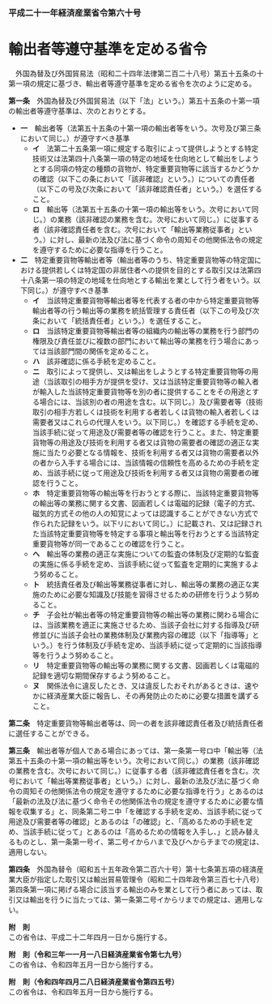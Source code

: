 ### 平成二十一年経済産業省令第六十号  
# 輸出者等遵守基準を定める省令  
　外国為替及び外国貿易法（昭和二十四年法律第二百二十八号）第五十五条の十第一項の規定に基づき、輸出者等遵守基準を定める省令を次のように定める。  
  
**第一条**　外国為替及び外国貿易法（以下「法」という。）第五十五条の十第一項の輸出者等遵守基準は、次のとおりとする。  
* **一**　輸出者等（法第五十五条の十第一項の輸出者等をいう。次号及び第三条において同じ。）が遵守すべき基準  
	* **イ**　法第二十五条第一項に規定する取引によって提供しようとする特定技術又は法第四十八条第一項の特定の地域を仕向地として輸出をしようとする同項の特定の種類の貨物が、特定重要貨物等に該当するかどうかの確認（以下この条において「該非確認」という。）についての責任者（以下この号及び次条において「該非確認責任者」という。）を選任すること。  
	* **ロ**　輸出等（法第五十五条の十第一項の輸出等をいう。次号において同じ。）の業務（該非確認の業務を含む。次号において同じ。）に従事する者（該非確認責任者を含む。次号において「輸出等業務従事者」という。）に対し、最新の法及び法に基づく命令の周知その他関係法令の規定を遵守するために必要な指導を行うこと。  
* **二**　特定重要貨物等輸出者等（輸出者等のうち、特定重要貨物等の特定国における提供若しくは特定国の非居住者への提供を目的とする取引又は法第四十八条第一項の特定の地域を仕向地とする輸出を業として行う者をいう。以下同じ。）が遵守すべき基準  
	* **イ**　当該特定重要貨物等輸出者等を代表する者の中から特定重要貨物等輸出者等の行う輸出等の業務を統括管理する責任者（以下この号及び次条において「統括責任者」という。）を選任すること。  
	* **ロ**　当該特定重要貨物等輸出者等の組織内の輸出等の業務を行う部門の権限及び責任並びに複数の部門において輸出等の業務を行う場合にあっては当該部門間の関係を定めること。  
	* **ハ**　該非確認に係る手続を定めること。  
	* **ニ**　取引によって提供し、又は輸出をしようとする特定重要貨物等の用途（当該取引の相手方が提供を受け、又は当該特定重要貨物等の輸入者が輸入した当該特定重要貨物等を別の者に提供することをその用途とする場合には、当該別の者の用途を含む。以下同じ。）及び需要者等（技術取引の相手方若しくは技術を利用する者若しくは貨物の輸入者若しくは需要者又はこれらの代理人をいう。以下同じ。）を確認する手続を定め、当該手続に従って用途及び需要者等の確認を行うこと。また、特定重要貨物等の用途及び技術を利用する者又は貨物の需要者の確認の適正な実施に当たり必要となる情報を、技術を利用する者又は貨物の需要者以外の者から入手する場合には、当該情報の信頼性を高めるための手続を定め、当該手続に従って用途及び技術を利用する者又は貨物の需要者の確認を行うこと。  
	* **ホ**　特定重要貨物等の輸出等を行おうとする際に、当該特定重要貨物等の輸出等の業務に関する文書、図画若しくは電磁的記録（電子的方式、磁気的方式その他の人の知覚によっては認識することができない方式で作られた記録をいう。以下リにおいて同じ。）に記載され、又は記録された当該特定重要貨物等を特定する事項と輸出等を行おうとする当該特定重要貨物等が同一であることの確認を行うこと。  
	* **ヘ**　輸出等の業務の適正な実施についての監査の体制及び定期的な監査の実施に係る手続を定め、当該手続に従って監査を定期的に実施するよう努めること。  
	* **ト**　統括責任者及び輸出等業務従事者に対し、輸出等の業務の適正な実施のために必要な知識及び技能を習得させるための研修を行うよう努めること。  
	* **チ**　子会社が輸出者等の特定重要貨物等の輸出等の業務に関わる場合には、当該業務を適正に実施させるため、当該子会社に対する指導及び研修並びに当該子会社の業務体制及び業務内容の確認（以下「指導等」という。）を行う体制及び手続を定め、当該手続に従って定期的に当該指導等を行うよう努めること。  
	* **リ**　特定重要貨物等の輸出等の業務に関する文書、図画若しくは電磁的記録を適切な期間保存するよう努めること。  
	* **ヌ**　関係法令に違反したとき、又は違反したおそれがあるときは、速やかに経済産業大臣に報告し、その再発防止のために必要な措置を講ずること。  
  
**第二条**　特定重要貨物等輸出者等は、同一の者を該非確認責任者及び統括責任者に選任することができる。  
  
**第三条**　輸出者等が個人である場合にあっては、第一条第一号ロ中「輸出等（法第五十五条の十第一項の輸出等をいう。次号において同じ。）の業務（該非確認の業務を含む。次号において同じ。）に従事する者（該非確認責任者を含む。次号において「輸出等業務従事者」という。）に対し、最新の法及び法に基づく命令の周知その他関係法令の規定を遵守するために必要な指導を行う」とあるのは「最新の法及び法に基づく命令その他関係法令の規定を遵守するために必要な情報を収集する」と、同条第二号ニ中「を確認する手続を定め、当該手続に従って用途及び需要者等の確認」とあるのは「の確認」と、「高めるための手続を定め、当該手続に従って」とあるのは「高めるための情報を入手し、」と読み替えるものとし、第一条第一号イ、第二号イからハまで及びヘからチまでの規定は、適用しない。  
  
**第四条**　外国為替令（昭和五十五年政令第二百六十号）第十七条第五項の経済産業大臣が指定した取引又は輸出貿易管理令（昭和二十四年政令第三百七十八号）第四条第一項に掲げる場合に該当する輸出のみを業として行う者にあっては、取引又は輸出を行うに当たっては、第一条第二号イからリまでの規定は、適用しない。  
  
**附　則**  
この省令は、平成二十二年四月一日から施行する。  
  
**附　則（令和三年一一月一八日経済産業省令第七九号）**  
この省令は、令和四年五月一日から施行する。  
  
**附　則（令和四年四月二八日経済産業省令第四五号）**  
この省令は、令和四年五月一日から施行する。  
  
